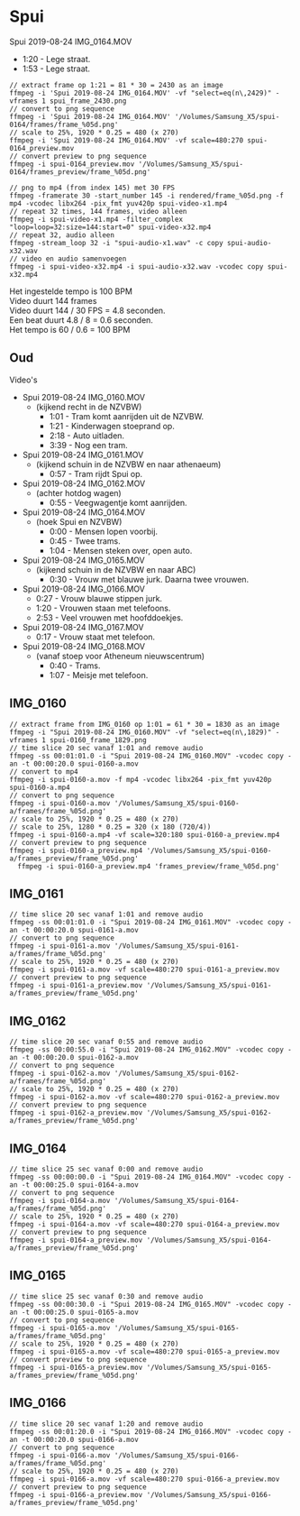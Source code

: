 # Spui

Spui 2019-08-24 IMG_0164.MOV

* 1:20 - Lege straat.
* 1:53 - Lege straat.

```
// extract frame op 1:21 = 81 * 30 = 2430 as an image
ffmpeg -i 'Spui 2019-08-24 IMG_0164.MOV' -vf "select=eq(n\,2429)" -vframes 1 spui_frame_2430.png
// convert to png sequence
ffmpeg -i 'Spui 2019-08-24 IMG_0164.MOV' '/Volumes/Samsung_X5/spui-0164/frames/frame_%05d.png'
// scale to 25%, 1920 * 0.25 = 480 (x 270)
ffmpeg -i 'Spui 2019-08-24 IMG_0164.MOV' -vf scale=480:270 spui-0164_preview.mov
// convert preview to png sequence
ffmpeg -i spui-0164_preview.mov '/Volumes/Samsung_X5/spui-0164/frames_preview/frame_%05d.png'

// png to mp4 (from index 145) met 30 FPS
ffmpeg -framerate 30 -start_number 145 -i rendered/frame_%05d.png -f mp4 -vcodec libx264 -pix_fmt yuv420p spui-video-x1.mp4
// repeat 32 times, 144 frames, video alleen
ffmpeg -i spui-video-x1.mp4 -filter_complex "loop=loop=32:size=144:start=0" spui-video-x32.mp4
// repeat 32, audio alleen
ffmpeg -stream_loop 32 -i "spui-audio-x1.wav" -c copy spui-audio-x32.wav
// video en audio samenvoegen
ffmpeg -i spui-video-x32.mp4 -i spui-audio-x32.wav -vcodec copy spui-x32.mp4
```

Het ingestelde tempo is 100 BPM<br>
Video duurt 144 frames<br>
Video duurt 144 / 30 FPS = 4.8 seconden.<br>
Een beat duurt 4.8 / 8 = 0.6 seconden.<br>
Het tempo is 60 / 0.6 = 100 BPM<br>

## Oud

Video's

* Spui 2019-08-24 IMG_0160.MOV
  * (kijkend recht in de NZVBW)
    * 1:01 - Tram komt aanrijden uit de NZVBW.
    * 1:21 - Kinderwagen stoeprand op.
    * 2:18 - Auto uitladen.
    * 3:39 - Nog een tram.
* Spui 2019-08-24 IMG_0161.MOV
  * (kijkend schuin in de NZVBW en naar athenaeum)
    * 0:57 - Tram rijdt Spui op.
* Spui 2019-08-24 IMG_0162.MOV
  * (achter hotdog wagen)
    * 0:55 - Veegwagentje komt aanrijden.
* Spui 2019-08-24 IMG_0164.MOV
  * (hoek Spui en NZVBW)
    * 0:00 - Mensen lopen voorbij.
    * 0:45 - Twee trams.
    * 1:04 - Mensen steken over, open auto.
* Spui 2019-08-24 IMG_0165.MOV
  * (kijkend schuin in de NZVBW en naar ABC)
    * 0:30 - Vrouw met blauwe jurk. Daarna twee vrouwen.
* Spui 2019-08-24 IMG_0166.MOV
    * 0:27 - Vrouw blauwe stippen jurk.
    * 1:20 - Vrouwen staan met telefoons.
    * 2:53 - Veel vrouwen met hoofddoekjes.
* Spui 2019-08-24 IMG_0167.MOV
  * 0:17 - Vrouw staat met telefoon.
* Spui 2019-08-24 IMG_0168.MOV 
  * (vanaf stoep voor Atheneum nieuwscentrum)
    * 0:40 - Trams.
    * 1:07 - Meisje met telefoon.

## IMG_0160

```
// extract frame from IMG_0160 op 1:01 = 61 * 30 = 1830 as an image
ffmpeg -i "Spui 2019-08-24 IMG_0160.MOV" -vf "select=eq(n\,1829)" -vframes 1 spui-0160_frame_1829.png
// time slice 20 sec vanaf 1:01 and remove audio
ffmpeg -ss 00:01:01.0 -i "Spui 2019-08-24 IMG_0160.MOV" -vcodec copy -an -t 00:00:20.0 spui-0160-a.mov
// convert to mp4
ffmpeg -i spui-0160-a.mov -f mp4 -vcodec libx264 -pix_fmt yuv420p spui-0160-a.mp4
// convert to png sequence
ffmpeg -i spui-0160-a.mov '/Volumes/Samsung_X5/spui-0160-a/frames/frame_%05d.png'
// scale to 25%, 1920 * 0.25 = 480 (x 270)
// scale to 25%, 1280 * 0.25 = 320 (x 180 (720/4))
ffmpeg -i spui-0160-a.mp4 -vf scale=320:180 spui-0160-a_preview.mp4
// convert preview to png sequence
ffmpeg -i spui-0160-a_preview.mp4 '/Volumes/Samsung_X5/spui-0160-a/frames_preview/frame_%05d.png'
  ffmpeg -i spui-0160-a_preview.mp4 'frames_preview/frame_%05d.png'
```

## IMG_0161

```
// time slice 20 sec vanaf 1:01 and remove audio
ffmpeg -ss 00:01:01.0 -i "Spui 2019-08-24 IMG_0161.MOV" -vcodec copy -an -t 00:00:20.0 spui-0161-a.mov
// convert to png sequence
ffmpeg -i spui-0161-a.mov '/Volumes/Samsung_X5/spui-0161-a/frames/frame_%05d.png'
// scale to 25%, 1920 * 0.25 = 480 (x 270)
ffmpeg -i spui-0161-a.mov -vf scale=480:270 spui-0161-a_preview.mov
// convert preview to png sequence
ffmpeg -i spui-0161-a_preview.mov '/Volumes/Samsung_X5/spui-0161-a/frames_preview/frame_%05d.png'
```

## IMG_0162

```
// time slice 20 sec vanaf 0:55 and remove audio
ffmpeg -ss 00:00:55.0 -i "Spui 2019-08-24 IMG_0162.MOV" -vcodec copy -an -t 00:00:20.0 spui-0162-a.mov
// convert to png sequence
ffmpeg -i spui-0162-a.mov '/Volumes/Samsung_X5/spui-0162-a/frames/frame_%05d.png'
// scale to 25%, 1920 * 0.25 = 480 (x 270)
ffmpeg -i spui-0162-a.mov -vf scale=480:270 spui-0162-a_preview.mov
// convert preview to png sequence
ffmpeg -i spui-0162-a_preview.mov '/Volumes/Samsung_X5/spui-0162-a/frames_preview/frame_%05d.png'
```

## IMG_0164

```
// time slice 25 sec vanaf 0:00 and remove audio
ffmpeg -ss 00:00:00.0 -i "Spui 2019-08-24 IMG_0164.MOV" -vcodec copy -an -t 00:00:25.0 spui-0164-a.mov
// convert to png sequence
ffmpeg -i spui-0164-a.mov '/Volumes/Samsung_X5/spui-0164-a/frames/frame_%05d.png'
// scale to 25%, 1920 * 0.25 = 480 (x 270)
ffmpeg -i spui-0164-a.mov -vf scale=480:270 spui-0164-a_preview.mov
// convert preview to png sequence
ffmpeg -i spui-0164-a_preview.mov '/Volumes/Samsung_X5/spui-0164-a/frames_preview/frame_%05d.png'
```

## IMG_0165

```
// time slice 25 sec vanaf 0:30 and remove audio
ffmpeg -ss 00:00:30.0 -i "Spui 2019-08-24 IMG_0165.MOV" -vcodec copy -an -t 00:00:25.0 spui-0165-a.mov
// convert to png sequence
ffmpeg -i spui-0165-a.mov '/Volumes/Samsung_X5/spui-0165-a/frames/frame_%05d.png'
// scale to 25%, 1920 * 0.25 = 480 (x 270)
ffmpeg -i spui-0165-a.mov -vf scale=480:270 spui-0165-a_preview.mov
// convert preview to png sequence
ffmpeg -i spui-0165-a_preview.mov '/Volumes/Samsung_X5/spui-0165-a/frames_preview/frame_%05d.png'
```

## IMG_0166

```
// time slice 20 sec vanaf 1:20 and remove audio
ffmpeg -ss 00:01:20.0 -i "Spui 2019-08-24 IMG_0166.MOV" -vcodec copy -an -t 00:00:20.0 spui-0166-a.mov
// convert to png sequence
ffmpeg -i spui-0166-a.mov '/Volumes/Samsung_X5/spui-0166-a/frames/frame_%05d.png'
// scale to 25%, 1920 * 0.25 = 480 (x 270)
ffmpeg -i spui-0166-a.mov -vf scale=480:270 spui-0166-a_preview.mov
// convert preview to png sequence
ffmpeg -i spui-0166-a_preview.mov '/Volumes/Samsung_X5/spui-0166-a/frames_preview/frame_%05d.png'
```
